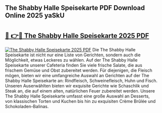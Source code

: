 ## The Shabby Halle Speisekarte PDF Download Online 2025 yaSkU

# <h2><a href="http://gc5yrs.nevu.top/?p=The+Shabby+Halle+Speisekarte">🔗 👉🔴 The Shabby Halle Speisekarte 2025 PDF</a></h2>

[![The Shabby Halle Speisekarte 2025 PDF](https://i.imgur.com/dBaPXMq.png)](http://gc5yrs.nevu.top/?p=The+Shabby+Halle+Speisekarte)
Die The Shabby Halle Speisekarte ist nicht nur eine Liste von Gerichten, sondern auch die Möglichkeit, etwas Leckeres zu wählen. Auf der The Shabby Halle Speisekarte unserer Cafeteria finden Sie viele frische Salate, die aus frischem Gemüse und Obst zubereitet werden. Für diejenigen, die Fleisch mögen, bieten wir eine umfangreiche Auswahl an Gerichten auf der The Shabby Halle Speisekarte an: Rindfleisch, Schweinefleisch, Huhn und Fisch. Unseren Auserwählten bieten wir exquisite Gerichte wie Schaschlik und Steak an, die auf einem alten, natürlichen Feuer zubereitet werden. Unsere The Shabby Halle Speisekarte umfasst eine große Auswahl an Desserts, von klassischen Torten und Kuchen bis hin zu exquisiten Crème Brûlée und Schokoladen-Balinas.
